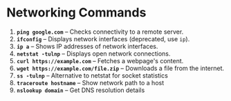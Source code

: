 # Networking Commands

1. **`ping google.com`** – Checks connectivity to a remote server.
2. **`ifconfig`** – Displays network interfaces (deprecated, use `ip`).
3. **`ip a`** – Shows IP addresses of network interfaces.
4. **`netstat -tulnp`** – Displays open network connections.
5. **`curl https://example.com`** – Fetches a webpage's content.
6. **`wget https://example.com/file.zip`** – Downloads a file from the internet.
7. **`ss -tulnp`** – Alternative to netstat for socket statistics
8. **`traceroute hostname`** – Show network path to a host
9. **`nslookup domain`** – Get DNS resolution details
